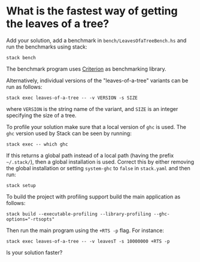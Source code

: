 # What is the fastest way of getting the leaves of a tree?

Add your solution, add a benchmark in `bench/LeavesOfaTreeBench.hs` and run the
benchmarks using stack:

    stack bench

The benchmark program uses [Criterion](http://www.serpentine.com/criterion/) as
benchmarking library.

Alternatively, individual versions of the "leaves-of-a-tree" variants can be
run as follows:

    stack exec leaves-of-a-tree -- -v VERSION -s SIZE

where `VERSION` is the string name of the variant, and `SIZE` is an integer
specifying the size of a tree.

To profile your solution make sure that a local version of `ghc` is used. The
`ghc` version used by Stack can be seen by running:

    stack exec -- which ghc

If this returns a global path instead of a local path (having the prefix
`~/.stack/`), then a global installation is used. Correct this by either
removing the global installation or setting `system-ghc` to `false` in
`stack.yaml` and then run:

    stack setup

To build the project with profiling support build the main application as
follows:

    stack build --executable-profiling --library-profiling --ghc-options="-rtsopts"

Then run the main program using the `+RTS -p` flag. For instance:

    stack exec leaves-of-a-tree -- -v leavesT -s 10000000 +RTS -p

Is your solution faster?
